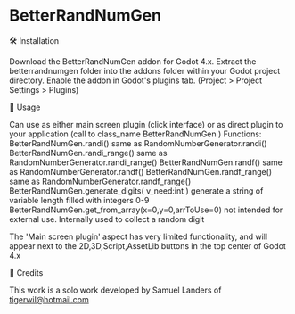 # BetterRandNumGen

🛠️ Installation

Download the BetterRandNumGen addon for Godot 4.x. Extract the betterrandnumgen folder into the addons folder within your Godot project directory. Enable the addon in Godot's plugins tab. (Project > Project Settings > Plugins)

📖 Usage

Can use as either main screen plugin (click interface) or as direct plugin to your application (call to class_name BetterRandNumGen )
Functions:
   BetterRandNumGen.randi()							    same as RandomNumberGenerator.randi()
   BetterRandNumGen.randi_range()						same as RandomNumberGenerator.randi_range()
   BetterRandNumGen.randf()						    	same as RandomNumberGenerator.randf()
   BetterRandNumGen.randf_range()						same as RandomNumberGenerator.randf_range()
   BetterRandNumGen.generate_digits( v_need:int )		generate a string of variable length filled with integers 0-9
   BetterRandNumGen.get_from_array(x=0,y=0,arrToUse=0)	not intended for external use. Internally used to collect a random digit

The 'Main screen plugin' aspect has very limited functionality, and will appear next to the 2D,3D,Script,AssetLib buttons in the top center of Godot 4.x

💖 Credits

This work is a solo work developed by Samuel Landers of tigerwil@hotmail.com
